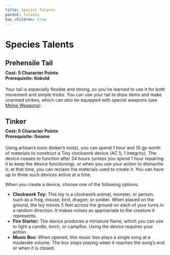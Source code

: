 ```yaml
---
title: Species Talents
parent: Talents
has_children: true
---
```


# Species Talents

## Prehensile Tail

<div style="margin-top:-10px;"></div>

#### **Cost:** 5 Character Points<br>**Prerequisite:** Kobold
Your tail is especially flexible and strong, so you’ve learned to use it for both movement and simple tricks. You can use your tail to draw items and make unarmed strikes, which can also be equipped with special weapons (see [Melee Weapons](http://stormchaserroleplaying.com/stormchaserRPG/Equipment/Weapons/MeleeWeaponTables/)).

## Tinker

<div style="margin-top:-10px;"></div>

#### **Cost:** 5 Character Points<br>**Prerequisite:** Gnome
Using artisan’s tools (tinker’s tools), you can spend 1 hour and 10 gp worth of materials to construct a Tiny clockwork device (AC 5, 1 integrity). The device ceases to function after 24 hours (unless you spend 1 hour repairing it to keep the device functioning), or when you use your action to dismantle it; at that time, you can reclaim the materials used to create it. You can have up to three such devices active at a time.

When you create a device, choose one of the following options:
* **Clockwork Toy:** This toy is a clockwork animal, monster, or person, such as a frog, mouse, bird, dragon, or soldier. When placed on the ground, the toy moves 5 feet across the ground on each of your turns in a random direction. It makes noises as appropriate to the creature it represents.
* **Fire Starter:** The device produces a miniature flame, which you can use to light a candle, torch, or campfire. Using the device requires your action.
* **Music Box:** When opened, this music box plays a single song at a moderate volume. The box stops playing when it reaches the song’s end or when it is closed.
